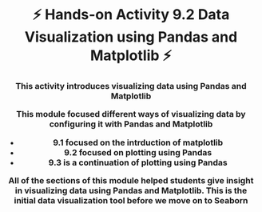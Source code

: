 <h1 align="center">⚡ Hands-on Activity 9.2 Data Visualization using Pandas and Matplotlib ⚡</h1>
<h3 align="center">This activity introduces visualizing data using Pandas and Matplotlib

This module focused different ways of visualizing data by configuring it with Pandas and Matplotlib
* 9.1 focused on the intrduction of matplotlib
* 9.2 focused on plotting using Pandas
* 9.3 is a continuation of plotting using Pandas

<p align = "center"> All of the sections of this module helped students give insight in visualizing data using Pandas and Matplotlib. This is the initial data visualization tool before we move on to Seaborn  </p>
